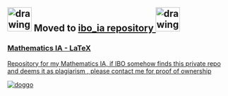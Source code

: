 <h2> <img src="https://upload.wikimedia.org/wikipedia/commons/e/e3/Norwegian-road-sign-565.png" alt="drawing" width="55"/>  Moved to <a href="https://github.com/johrad/ibo_ia">ibo_ia repository  <img src="https://upload.wikimedia.org/wikipedia/commons/e/e3/Norwegian-road-sign-565.png" alt="drawing" width="55"/></h2> 
 

### Mathematics IA - LaTeX
Repository for my Mathematics IA, if IBO somehow finds this private repo and deems it as plagiarism , please contact me for proof of ownership


![doggo](https://i.imgur.com/SJxwWFg.jpg)
